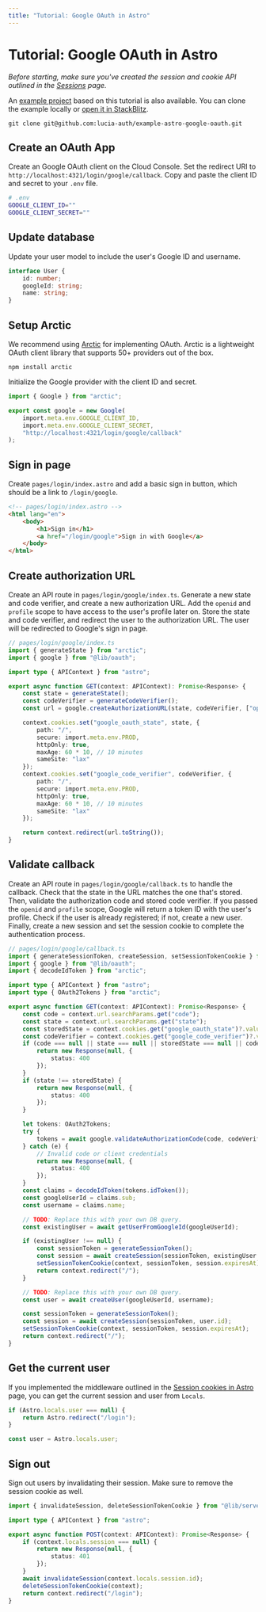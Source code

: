 ```yaml
---
title: "Tutorial: Google OAuth in Astro"
---
```


# Tutorial: Google OAuth in Astro

_Before starting, make sure you've created the session and cookie API outlined in the [Sessions](/sessions/overview) page._

An [example project](https://github.com/lucia-auth/example-astro-google-oauth) based on this tutorial is also available. You can clone the example locally or [open it in StackBlitz](https://stackblitz.com/github/lucia-auth/example-astro-google-oauth).

```
git clone git@github.com:lucia-auth/example-astro-google-oauth.git
```

## Create an OAuth App

Create an Google OAuth client on the Cloud Console. Set the redirect URI to `http://localhost:4321/login/google/callback`. Copy and paste the client ID and secret to your `.env` file.

```bash
# .env
GOOGLE_CLIENT_ID=""
GOOGLE_CLIENT_SECRET=""
```

## Update database

Update your user model to include the user's Google ID and username.

```ts
interface User {
	id: number;
	googleId: string;
	name: string;
}
```

## Setup Arctic

We recommend using [Arctic](https://arcticjs.dev) for implementing OAuth. Arctic is a lightweight OAuth client library that supports 50+ providers out of the box.

```
npm install arctic
```

Initialize the Google provider with the client ID and secret.

```ts
import { Google } from "arctic";

export const google = new Google(
	import.meta.env.GOOGLE_CLIENT_ID,
	import.meta.env.GOOGLE_CLIENT_SECRET,
	"http://localhost:4321/login/google/callback"
);
```

## Sign in page

Create `pages/login/index.astro` and add a basic sign in button, which should be a link to `/login/google`.

```html
<!-- pages/login/index.astro -->
<html lang="en">
	<body>
		<h1>Sign in</h1>
		<a href="/login/google">Sign in with Google</a>
	</body>
</html>
```

## Create authorization URL

Create an API route in `pages/login/google/index.ts`. Generate a new state and code verifier, and create a new authorization URL. Add the `openid` and `profile` scope to have access to the user's profile later on. Store the state and code verifier, and redirect the user to the authorization URL. The user will be redirected to Google's sign in page.

```ts
// pages/login/google/index.ts
import { generateState } from "arctic";
import { google } from "@lib/oauth";

import type { APIContext } from "astro";

export async function GET(context: APIContext): Promise<Response> {
	const state = generateState();
	const codeVerifier = generateCodeVerifier();
	const url = google.createAuthorizationURL(state, codeVerifier, ["openid", "profile"]);

	context.cookies.set("google_oauth_state", state, {
		path: "/",
		secure: import.meta.env.PROD,
		httpOnly: true,
		maxAge: 60 * 10, // 10 minutes
		sameSite: "lax"
	});
	context.cookies.set("google_code_verifier", codeVerifier, {
		path: "/",
		secure: import.meta.env.PROD,
		httpOnly: true,
		maxAge: 60 * 10, // 10 minutes
		sameSite: "lax"
	});

	return context.redirect(url.toString());
}
```

## Validate callback

Create an API route in `pages/login/google/callback.ts` to handle the callback. Check that the state in the URL matches the one that's stored. Then, validate the authorization code and stored code verifier. If you passed the `openid` and `profile` scope, Google will return a token ID with the user's profile. Check if the user is already registered; if not, create a new user. Finally, create a new session and set the session cookie to complete the authentication process.

```ts
// pages/login/google/callback.ts
import { generateSessionToken, createSession, setSessionTokenCookie } from "@lib/server/session";
import { google } from "@lib/oauth";
import { decodeIdToken } from "arctic";

import type { APIContext } from "astro";
import type { OAuth2Tokens } from "arctic";

export async function GET(context: APIContext): Promise<Response> {
	const code = context.url.searchParams.get("code");
	const state = context.url.searchParams.get("state");
	const storedState = context.cookies.get("google_oauth_state")?.value ?? null;
	const codeVerifier = context.cookies.get("google_code_verifier")?.value ?? null;
	if (code === null || state === null || storedState === null || codeVerifier === null) {
		return new Response(null, {
			status: 400
		});
	}
	if (state !== storedState) {
		return new Response(null, {
			status: 400
		});
	}

	let tokens: OAuth2Tokens;
	try {
		tokens = await google.validateAuthorizationCode(code, codeVerifier);
	} catch (e) {
		// Invalid code or client credentials
		return new Response(null, {
			status: 400
		});
	}
	const claims = decodeIdToken(tokens.idToken());
	const googleUserId = claims.sub;
	const username = claims.name;

	// TODO: Replace this with your own DB query.
	const existingUser = await getUserFromGoogleId(googleUserId);

	if (existingUser !== null) {
		const sessionToken = generateSessionToken();
		const session = await createSession(sessionToken, existingUser.id);
		setSessionTokenCookie(context, sessionToken, session.expiresAt);
		return context.redirect("/");
	}

	// TODO: Replace this with your own DB query.
	const user = await createUser(googleUserId, username);

	const sessionToken = generateSessionToken();
	const session = await createSession(sessionToken, user.id);
	setSessionTokenCookie(context, sessionToken, session.expiresAt);
	return context.redirect("/");
}
```

## Get the current user

If you implemented the middleware outlined in the [Session cookies in Astro](/sessions/cookies/astro) page, you can get the current session and user from `Locals`.

```ts
if (Astro.locals.user === null) {
	return Astro.redirect("/login");
}

const user = Astro.locals.user;
```

## Sign out

Sign out users by invalidating their session. Make sure to remove the session cookie as well.

```ts
import { invalidateSession, deleteSessionTokenCookie } from "@lib/server/session";

import type { APIContext } from "astro";

export async function POST(context: APIContext): Promise<Response> {
	if (context.locals.session === null) {
		return new Response(null, {
			status: 401
		});
	}
	await invalidateSession(context.locals.session.id);
	deleteSessionTokenCookie(context);
	return context.redirect("/login");
}
```
